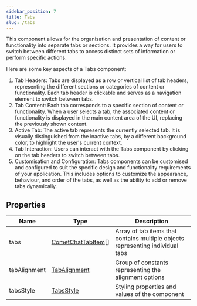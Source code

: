 ```yaml
---
sidebar_position: 7
title: Tabs
slug: /tabs
---
```


This component allows for the organisation and presentation of content or functionality into separate tabs or sections. It provides a way for users to switch between different tabs to access distinct sets of information or perform specific actions.

Here are some key aspects of a Tabs component:

1. Tab Headers: Tabs are displayed as a row or vertical list of tab headers, representing the different sections or categories of content or functionality. Each tab header is clickable and serves as a navigation element to switch between tabs.
2. Tab Content: Each tab corresponds to a specific section of content or functionality. When a user selects a tab, the associated content or functionality is displayed in the main content area of the UI, replacing the previously shown content.
3. Active Tab: The active tab represents the currently selected tab. It is visually distinguished from the inactive tabs, by a different background color, to highlight the user's current context.
4. Tab Interaction: Users can interact with the Tabs component by clicking on the tab headers to switch between tabs.
5. Customisation and Configuration: Tabs components can be customised and configured to suit the specific design and functionality requirements of your application. This includes options to customize the appearance, behaviour, and order of the tabs, as well as the ability to add or remove tabs dynamically.

## Properties

| Name         | Type                                      | Description                                                                    |
| ------------ | ----------------------------------------- | ------------------------------------------------------------------------------ |
| tabs         | [CometChatTabItem](/web-shared/tabitem)[] | Array of tab items that contains multiple objects representing individual tabs |
| tabAlignment | [TabAlignment](/web-shared/tabalignment)  | Group of constants representing the alignment options                          |
| tabsStyle    | [TabsStyle](/web-shared/tabsstyle)        | Styling properties and values of the component                                 |
